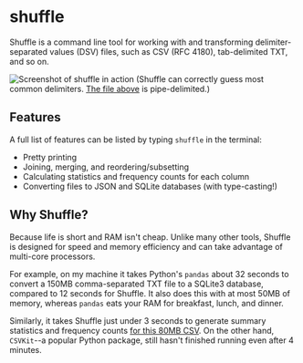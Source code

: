 # shuffle
Shuffle is a command line tool for working with and transforming delimiter-separated values (DSV) files, such as CSV (RFC 4180), tab-delimited TXT, and so on.

![Screenshot of shuffle in action](https://raw.githubusercontent.com/vincentlaucsb/shuffle/master/screenshots/pretty-print.png)
(Shuffle can correctly guess most common delimiters. [The file above](https://github.com/vincentlaucsb/csv-data/blob/cd3d01bf60998ca7cf27759404225f60eb23564d/real_data/2009PowerStatus.txt) is pipe-delimited.)

## Features
A full list of features can be listed by typing `shuffle` in the terminal:
 * Pretty printing
 * Joining, merging, and reordering/subsetting
 * Calculating statistics and frequency counts for each column
 * Converting files to JSON and SQLite databases (with type-casting!)

## Why Shuffle?
Because life is short and RAM isn't cheap. Unlike many other tools, Shuffle is designed for speed and memory efficiency and can take advantage of multi-core processors.

For example, on my machine it takes Python's `pandas` about 32 seconds to convert a 150MB comma-separated TXT file to a SQLite3 database, compared to 12 seconds for Shuffle. It also does this with at most 50MB of memory, whereas `pandas` eats your RAM for breakfast, lunch, and dinner.

Similarly, it takes Shuffle just under 3 seconds to generate summary statistics and frequency counts [for this 80MB CSV](https://github.com/vincentlaucsb/csv-data/blob/cd3d01bf60998ca7cf27759404225f60eb23564d/real_data/2015_StateDepartment.csv). On the other hand, `CSVKit`--a popular Python package, still hasn't finished running even after 4 minutes.
